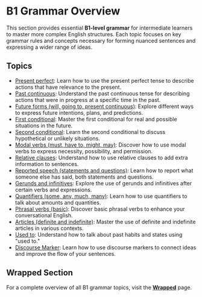 # B1 Grammar Overview

This section provides essential **B1-level grammar** for intermediate learners to master more complex English structures. Each topic focuses on key grammar rules and concepts necessary for forming nuanced sentences and expressing a wider range of ideas.

## Topics

- [Present perfect](present_perfect.md): Learn how to use the present perfect tense to describe actions that have relevance to the present.
- [Past continuous](past_continuous.md): Understand the past continuous tense for describing actions that were in progress at a specific time in the past.
- [Future forms (will, going to, present continuous)](future_forms.md): Explore different ways to express future intentions, plans, and predictions.
- [First conditional](first_conditional.md): Master the first conditional for real and possible situations in the future.
- [Second conditional](second_conditional.md): Learn the second conditional to discuss hypothetical or unlikely situations.
- [Modal verbs (must, have to, might, may)](modal_verbs.md): Discover how to use modal verbs to express necessity, possibility, and permission.
- [Relative clauses](relative_clauses.md): Understand how to use relative clauses to add extra information to sentences.
- [Reported speech (statements and questions)](reported_speech.md): Learn how to report what someone else has said, both statements and questions.
- [Gerunds and infinitives](gerunds_infinitives.md): Explore the use of gerunds and infinitives after certain verbs and expressions.
- [Quantifiers (some, any, much, many)](quantifiers.md): Learn how to use quantifiers to talk about amounts and quantities.
- [Phrasal verbs (basic)](phrasal_verbs.md): Discover basic phrasal verbs to enhance your conversational English.
- [Articles (definite and indefinite)](articles.md): Master the use of definite and indefinite articles in various contexts.
- [Used to](used_to.md): Understand how to talk about past habits and states using "used to."
- [Discourse Marker](discourse_marker.md): Learn how to use discourse markers to connect ideas and improve the flow of your sentences.

## Wrapped Section

For a complete overview of all B1 grammar topics, visit the **[Wrapped](_wrapped.md)** page.
